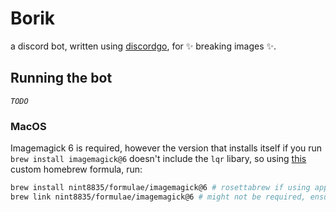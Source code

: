 # Borik

a discord bot, written using [discordgo](https://github.com/bwmarrin/discordgo), for ✨ breaking images ✨.

## Running the bot

_`TODO`_

### MacOS

Imagemagick 6 is required, however the version that installs itself if you run `brew install imagemagick@6` doesn't include the `lqr` libary, so using [this](https://github.com/nint8835/homebrew-formulae/blob/main/Formula/imagemagick%406.rb) custom homebrew formula, run:

```sh
brew install nint8835/formulae/imagemagick@6 # rosettabrew if using apple silicon
brew link nint8835/formulae/imagemagick@6 # might not be required, ensures that this formulae is the system imagemagick
```


